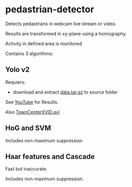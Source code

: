 # pedastrian-detector
Detects pedastrians in webcam live stream or video.

Results are transformed in xy-plane using a homography.

Activity in defined area is monitored

Contains 3 algorithms:
## Yolo v2
Requiers:
* download and extract [data.tar.gz](https://s3.amazonaws.com/video-analysis-demo/data.tar.gz) to source folder

See [YouTube](https://www.youtube.com/watch?v=T1NMpha9mFI) for Results.

Also [TownCenterXVID.avi](https://www.youtube.com/watch?v=3RCa-7VkSx8)
## HoG and SVM
Includes non-maximum suppression

## Haar features and Cascade 
Fast but inaccurate.

Includes non-maximum suppression.





